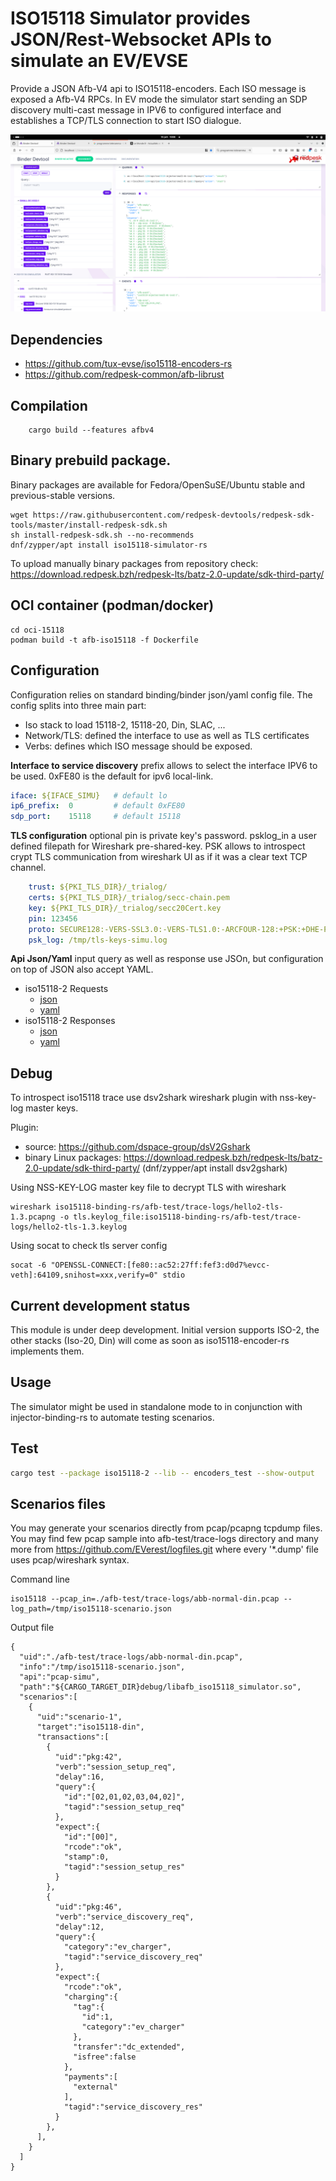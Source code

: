
# ISO15118 Simulator provides JSON/Rest-Websocket APIs to simulate an EV/EVSE

Provide a JSON Afb-V4 api to ISO15118-encoders. Each ISO message is exposed a Afb-V4 RPCs. In EV mode the simulator start sending an SDP discovery multi-cast message in IPV6 to configured interface and establishes a TCP/TLS connection to start ISO dialogue.

 ![simulator-screencast](./Docs/images/simulator-iso15118-iso2.png)

## Dependencies

* https://github.com/tux-evse/iso15118-encoders-rs
* https://github.com/redpesk-common/afb-librust

## Compilation

```
    cargo build --features afbv4
```

## Binary prebuild package.

Binary packages are available for Fedora/OpenSuSE/Ubuntu stable and previous-stable versions.

```
wget https://raw.githubusercontent.com/redpesk-devtools/redpesk-sdk-tools/master/install-redpesk-sdk.sh
sh install-redpesk-sdk.sh --no-recommends
dnf/zypper/apt install iso15118-simulator-rs
```

To upload manually binary packages from repository check: https://download.redpesk.bzh/redpesk-lts/batz-2.0-update/sdk-third-party/


## OCI container (podman/docker)
```
cd oci-15118
podman build -t afb-iso15118 -f Dockerfile
```

## Configuration

Configuration relies on standard binding/binder json/yaml config file. The config splits into three main part:

* Iso stack to load 15118-2, 15118-20, Din, SLAC, ...
* Network/TLS: defined the interface to use as well as TLS certificates
* Verbs: defines which ISO message should be exposed.

**Interface to service discovery** prefix allows to select the interface IPV6  to be used. 0xFE80 is the default for ipv6 local-link.

```yaml
iface: ${IFACE_SIMU}   # default lo
ip6_prefix:  0         # default 0xFE80
sdp_port:    15118     # default 15118
```

**TLS configuration** optional pin is private key's password. psklog_in a user defined filepath for Wireshark pre-shared-key. PSK allows to introspect crypt TLS communication from wireshark UI as if it was a clear text TCP channel.

```yaml
    trust: ${PKI_TLS_DIR}/_trialog/
    certs: ${PKI_TLS_DIR}/_trialog/secc-chain.pem
    key: ${PKI_TLS_DIR}/_trialog/secc20Cert.key
    pin: 123456
    proto: SECURE128:-VERS-SSL3.0:-VERS-TLS1.0:-ARCFOUR-128:+PSK:+DHE-PSK
    psk_log: /tmp/tls-keys-simu.log
```

**Api Json/Yaml** input query as well as response use JSOn, but configuration on top of JSON also accept YAML.

* iso15118-2 Requests
    * [json](iso15118-2/docs/api-req.json)
    * [yaml](iso15118-2/docs/api-req.yaml)
* iso15118-2 Responses
    * [json](iso15118-2/docs/api-res.json)
    * [yaml](iso15118-2/docs/api-res.yaml)

## Debug

To introspect iso15118  trace use dsv2shark wireshark plugin with nss-key-log master keys.

Plugin:
 * source: https://github.com/dspace-group/dsV2Gshark
 * binary Linux packages: https://download.redpesk.bzh/redpesk-lts/batz-2.0-update/sdk-third-party/ (dnf/zypper/apt install dsv2gshark)

Using NSS-KEY-LOG master key file to decrypt TLS with wireshark
```
wireshark iso15118-binding-rs/afb-test/trace-logs/hello2-tls-1.3.pcapng -o tls.keylog_file:iso15118-binding-rs/afb-test/trace-logs/hello2-tls-1.3.keylog
```

Using socat to check tls server config
```
socat -6 "OPENSSL-CONNECT:[fe80::ac52:27ff:fef3:d0d7%evcc-veth]:64109,snihost=xxx,verify=0" stdio

```
## Current development status

This module is under deep development. Initial version supports ISO-2, the other stacks (Iso-20, Din) will come as soon as iso15118-encoder-rs implements them.

## Usage

The simulator might be used in standalone mode to in conjunction with injector-binding-rs to automate testing scenarios.

## Test

```bash
cargo test --package iso15118-2 --lib -- encoders_test --show-output
```

## Scenarios files

You may generate your scenarios directly from pcap/pcapng tcpdump files. You may find few pcap sample into afb-test/trace-logs directory and many more from https://github.com/EVerest/logfiles.git where every '*.dump' file uses pcap/wireshark syntax.

Command line
```
iso15118 --pcap_in=./afb-test/trace-logs/abb-normal-din.pcap --log_path=/tmp/iso15118-scenario.json
```

Output file
```jsonc
{
  "uid":"./afb-test/trace-logs/abb-normal-din.pcap",
  "info":"/tmp/iso15118-scenario.json",
  "api":"pcap-simu",
  "path":"${CARGO_TARGET_DIR}debug/libafb_iso15118_simulator.so",
  "scenarios":[
    {
      "uid":"scenario-1",
      "target":"iso15118-din",
      "transactions":[
        {
          "uid":"pkg:42",
          "verb":"session_setup_req",
          "delay":16,
          "query":{
            "id":"[02,01,02,03,04,02]",
            "tagid":"session_setup_req"
          },
          "expect":{
            "id":"[00]",
            "rcode":"ok",
            "stamp":0,
            "tagid":"session_setup_res"
          }
        },
        {
          "uid":"pkg:46",
          "verb":"service_discovery_req",
          "delay":12,
          "query":{
            "category":"ev_charger",
            "tagid":"service_discovery_req"
          },
          "expect":{
            "rcode":"ok",
            "charging":{
              "tag":{
                "id":1,
                "category":"ev_charger"
              },
              "transfer":"dc_extended",
              "isfree":false
            },
            "payments":[
              "external"
            ],
            "tagid":"service_discovery_res"
          }
        },
      ],
    }
  ]
}
```